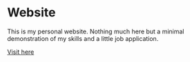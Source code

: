 # Website
This is my personal website. Nothing much here but a minimal demonstration of my skills and a little job application.

[Visit here](https://semmelstulle.github.io)
